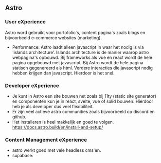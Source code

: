 ## Astro
### User eXperience
Astro word gebruikt voor portofolio's, content pagina's zoals blogs en bijvoorbeeld e-commerce websites (marketing).
- Performance: Astro laadt alleen javascript in waar het nodig is via 'islands architecture'. Islands architecture is de manier waarop astro webpagina's opbouwd. Bij frameworks als vue en react wordt de hele pagina opgebouwd met javascript. Bij Astro wordt de hele pagina statisch gegenereerd als html. Verdere interacties die javascript nodig hebben krijgen dan javascript. Hierdoor is het snel.
### Developer eXperience
- Je kunt in Astro een site bouwen net zoals bij 11ty (static site generator) en componenten kun je in react, svelte, vue of solid bouwen. Hierdoor heb je als developer dus veel flexibiliteit.
- Er zijn veel actieve astro communities zoals bijvoorbeeld op discord en github.
- Het installeren is heel makkelijk en goed te volgen. https://docs.astro.build/en/install-and-setup/
### Content Management eXperience
- astro werkt goed met vele headless cms'en.
- supabase: 
